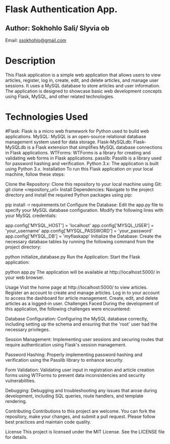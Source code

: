 # Flask Authentication App.
## Author: Sokhohlo Sali/ Slyvia ob
Email: ssokhohlo@gmail.com 
# Description
This Flask application is a simple web application that allows users to view articles, register, log in, create, edit, and delete articles, and manage user sessions. It uses a MySQL database to store articles and user information. The application is designed to showcase basic web development concepts using Flask, MySQL, and other related technologies.

# Technologies Used
#Flask: Flask is a micro web framework for Python used to build web applications. MySQL: MySQL is an open-source relational database management system used for data storage. Flask-MySQLdb: Flask-MySQLdb is a Flask extension that simplifies MySQL database connections in Flask applications. WTForms: WTForms is a library for creating and validating web forms in Flask applications. passlib: Passlib is a library used for password hashing and verification. Python 3.x: The application is built using Python 3.x. Installation To run this Flask application on your local machine, follow these steps:

Clone the Repository: Clone this repository to your local machine using Git:
git clone <repository_url> Install Dependencies: Navigate to the project directory and install the required Python packages using pip:

pip install -r requirements.txt Configure the Database: Edit the app.py file to specify your MySQL database configuration. Modify the following lines with your MySQL credentials:

app.config['MYSQL_HOST'] = 'localhost' app.config['MYSQL_USER'] = 'your_username' app.config['MYSQL_PASSWORD'] = 'your_password' app.config['MYSQL_DB'] = 'myflaskapp' Initialize the Database: Create the necessary database tables by running the following command from the project directory:

python initialize_database.py Run the Application: Start the Flask application:

python app.py The application will be available at http://localhost:5000/ in your web browser.

Usage
Visit the home page at http://localhost:5000/ to view articles. Register an account to create and manage articles. Log in to your account to access the dashboard for article management. Create, edit, and delete articles as a logged-in user. Challenges Faced During the development of this application, the following challenges were encountered:

Database Configuration:
Configuring the MySQL database correctly, including setting up the schema and ensuring that the 'root' user had the necessary privileges.

Session Management:
Implementing user sessions and securing routes that require authentication using Flask's session management.

Password Hashing:
Properly implementing password hashing and verification using the Passlib library to enhance security.

Form Validation: Validating user input in registration and article creation forms using WTForms to prevent data inconsistencies and security vulnerabilities.

Debugging:
Debugging and troubleshooting any issues that arose during development, including SQL queries, route handlers, and template rendering.

Contributing
Contributions to this project are welcome. You can fork the repository, make your changes, and submit a pull request. Please follow best practices and maintain code quality.

License
This project is licensed under the MIT License. See the LICENSE file for details.
